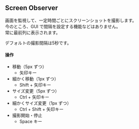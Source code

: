 ## Screen Observer

画面を監視して、一定時間ごとにスクリーンショットを撮影します。<br>
今のところ、GUI で間隔を設定する機能などはありません。<br>
常に最前列に表示されます。

デフォルトの撮影間隔は5秒です。

#### 操作
- 移動（5px ずつ）
  - 矢印キー
- 細かく移動（1px ずつ）
  - Shift + 矢印キー
- サイズ変更（5px ずつ）
  - Ctrl + 矢印キー
- 細かくサイズ変更（1px ずつ）
  - Ctrl + Shift + 矢印キー
- 撮影開始・停止
  - Space キー

